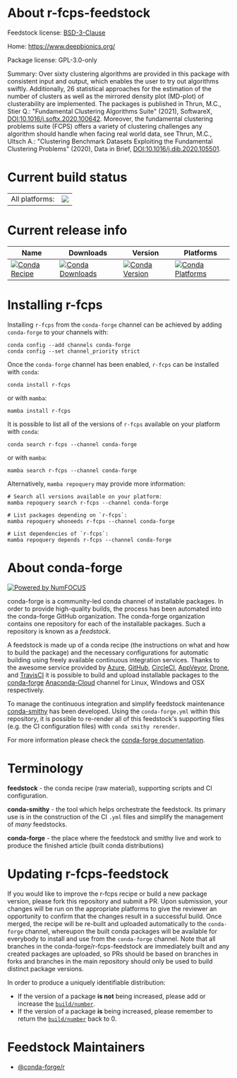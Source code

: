 About r-fcps-feedstock
======================

Feedstock license: [BSD-3-Clause](https://github.com/conda-forge/r-fcps-feedstock/blob/main/LICENSE.txt)

Home: https://www.deepbionics.org/

Package license: GPL-3.0-only

Summary: Over sixty clustering algorithms are provided in this package with consistent input and output, which enables the user to try out algorithms swiftly. Additionally, 26 statistical approaches for the estimation of the number of clusters as well as the mirrored density plot (MD-plot) of clusterability are implemented. The packages is published in Thrun, M.C., Stier Q.: "Fundamental Clustering Algorithms Suite" (2021), SoftwareX, <DOI:10.1016/j.softx.2020.100642>. Moreover, the fundamental clustering problems suite (FCPS) offers a variety of clustering challenges any algorithm should handle when facing real world data, see Thrun, M.C., Ultsch A.: "Clustering Benchmark Datasets Exploiting the Fundamental Clustering Problems" (2020), Data in Brief, <DOI:10.1016/j.dib.2020.105501>.

Current build status
====================


<table><tr><td>All platforms:</td>
    <td>
      <a href="https://dev.azure.com/conda-forge/feedstock-builds/_build/latest?definitionId=17854&branchName=main">
        <img src="https://dev.azure.com/conda-forge/feedstock-builds/_apis/build/status/r-fcps-feedstock?branchName=main">
      </a>
    </td>
  </tr>
</table>

Current release info
====================

| Name | Downloads | Version | Platforms |
| --- | --- | --- | --- |
| [![Conda Recipe](https://img.shields.io/badge/recipe-r--fcps-green.svg)](https://anaconda.org/conda-forge/r-fcps) | [![Conda Downloads](https://img.shields.io/conda/dn/conda-forge/r-fcps.svg)](https://anaconda.org/conda-forge/r-fcps) | [![Conda Version](https://img.shields.io/conda/vn/conda-forge/r-fcps.svg)](https://anaconda.org/conda-forge/r-fcps) | [![Conda Platforms](https://img.shields.io/conda/pn/conda-forge/r-fcps.svg)](https://anaconda.org/conda-forge/r-fcps) |

Installing r-fcps
=================

Installing `r-fcps` from the `conda-forge` channel can be achieved by adding `conda-forge` to your channels with:

```
conda config --add channels conda-forge
conda config --set channel_priority strict
```

Once the `conda-forge` channel has been enabled, `r-fcps` can be installed with `conda`:

```
conda install r-fcps
```

or with `mamba`:

```
mamba install r-fcps
```

It is possible to list all of the versions of `r-fcps` available on your platform with `conda`:

```
conda search r-fcps --channel conda-forge
```

or with `mamba`:

```
mamba search r-fcps --channel conda-forge
```

Alternatively, `mamba repoquery` may provide more information:

```
# Search all versions available on your platform:
mamba repoquery search r-fcps --channel conda-forge

# List packages depending on `r-fcps`:
mamba repoquery whoneeds r-fcps --channel conda-forge

# List dependencies of `r-fcps`:
mamba repoquery depends r-fcps --channel conda-forge
```


About conda-forge
=================

[![Powered by
NumFOCUS](https://img.shields.io/badge/powered%20by-NumFOCUS-orange.svg?style=flat&colorA=E1523D&colorB=007D8A)](https://numfocus.org)

conda-forge is a community-led conda channel of installable packages.
In order to provide high-quality builds, the process has been automated into the
conda-forge GitHub organization. The conda-forge organization contains one repository
for each of the installable packages. Such a repository is known as a *feedstock*.

A feedstock is made up of a conda recipe (the instructions on what and how to build
the package) and the necessary configurations for automatic building using freely
available continuous integration services. Thanks to the awesome service provided by
[Azure](https://azure.microsoft.com/en-us/services/devops/), [GitHub](https://github.com/),
[CircleCI](https://circleci.com/), [AppVeyor](https://www.appveyor.com/),
[Drone](https://cloud.drone.io/welcome), and [TravisCI](https://travis-ci.com/)
it is possible to build and upload installable packages to the
[conda-forge](https://anaconda.org/conda-forge) [Anaconda-Cloud](https://anaconda.org/)
channel for Linux, Windows and OSX respectively.

To manage the continuous integration and simplify feedstock maintenance
[conda-smithy](https://github.com/conda-forge/conda-smithy) has been developed.
Using the ``conda-forge.yml`` within this repository, it is possible to re-render all of
this feedstock's supporting files (e.g. the CI configuration files) with ``conda smithy rerender``.

For more information please check the [conda-forge documentation](https://conda-forge.org/docs/).

Terminology
===========

**feedstock** - the conda recipe (raw material), supporting scripts and CI configuration.

**conda-smithy** - the tool which helps orchestrate the feedstock.
                   Its primary use is in the construction of the CI ``.yml`` files
                   and simplify the management of *many* feedstocks.

**conda-forge** - the place where the feedstock and smithy live and work to
                  produce the finished article (built conda distributions)


Updating r-fcps-feedstock
=========================

If you would like to improve the r-fcps recipe or build a new
package version, please fork this repository and submit a PR. Upon submission,
your changes will be run on the appropriate platforms to give the reviewer an
opportunity to confirm that the changes result in a successful build. Once
merged, the recipe will be re-built and uploaded automatically to the
`conda-forge` channel, whereupon the built conda packages will be available for
everybody to install and use from the `conda-forge` channel.
Note that all branches in the conda-forge/r-fcps-feedstock are
immediately built and any created packages are uploaded, so PRs should be based
on branches in forks and branches in the main repository should only be used to
build distinct package versions.

In order to produce a uniquely identifiable distribution:
 * If the version of a package **is not** being increased, please add or increase
   the [``build/number``](https://docs.conda.io/projects/conda-build/en/latest/resources/define-metadata.html#build-number-and-string).
 * If the version of a package **is** being increased, please remember to return
   the [``build/number``](https://docs.conda.io/projects/conda-build/en/latest/resources/define-metadata.html#build-number-and-string)
   back to 0.

Feedstock Maintainers
=====================

* [@conda-forge/r](https://github.com/conda-forge/r/)

